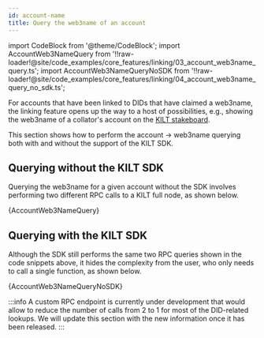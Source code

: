 ```yaml
---
id: account-name
title: Query the web3name of an account
---
```


import CodeBlock from '@theme/CodeBlock';
import AccountWeb3NameQuery from '!!raw-loader!@site/code_examples/core_features/linking/03_account_web3name_query.ts';
import AccountWeb3NameQueryNoSDK from '!!raw-loader!@site/code_examples/core_features/linking/04_account_web3name_query_no_sdk.ts';

For accounts that have been linked to DIDs that have claimed a web3name, the linking feature opens up the way to a host of possibilities, e.g., showing the web3name of a collator's account on the [KILT stakeboard][kilt-stakeboard].

This section shows how to perform the account -> web3name querying both with and without the support of the KILT SDK.

## Querying without the KILT SDK

Querying the web3name for a given account without the SDK involves performing two different RPC calls to a KILT full node, as shown below.

<CodeBlock className="language-js">
  {AccountWeb3NameQuery}
</CodeBlock>

## Querying with the KILT SDK

Although the SDK still performs the same two RPC queries shown in the code snippets above, it hides the complexity from the user, who only needs to call a single function, as shown below.

<CodeBlock className="language-js">
  {AccountWeb3NameQueryNoSDK}
</CodeBlock>

:::info
A custom RPC endpoint is currently under development that would allow to reduce the number of calls from 2 to 1 for most of the DID-related lookups.
We will update this section with the new information once it has been released.
:::

[kilt-stakeboard]: https://stakeboard.kilt.io/